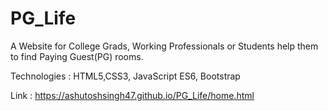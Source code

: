 # PG_Life

A Website for College Grads, Working Professionals or Students help them to find Paying Guest(PG) rooms.

Technologies : HTML5,CSS3, JavaScript ES6, Bootstrap

Link : https://ashutoshsingh47.github.io/PG_Life/home.html
